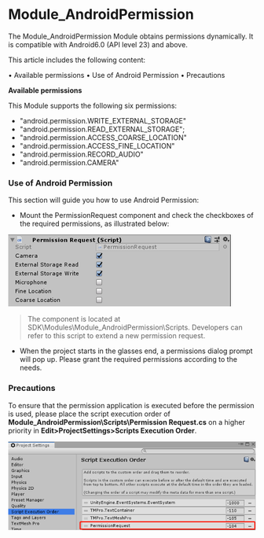 # Module_AndroidPermission

The Module_AndroidPermission Module obtains permissions dynamically. It is compatible with Android6.0 (API level 23) and above.

This article includes the following content:

•	Available permissions
•	Use of Android Permission
•	Precautions



**Available permissions** 

This Module supports the following six permissions:

- "android.permission.WRITE_EXTERNAL_STORAGE"
- "android.permission.READ_EXTERNAL_STORAGE";
- "android.permission.ACCESS_COARSE_LOCATION"
- "android.permission.ACCESS_FINE_LOCATION"
- "android.permission.RECORD_AUDIO"
- "android.permission.CAMERA"

### Use of Android Permission

This section will guide you how to use Android Permission:

* Mount the PermissionRequest component and check the checkboxes of the required permissions, as illustrated below:

![PermissionInspector](../../Images/Modules/PermissionInspector.png)
> The component is located at SDK\Modules\Module_AndroidPermission\Scripts. Developers can refer to this script to extend a new permission request.

* When the project starts in the glasses end, a permissions dialog prompt will pop up. Please grant the required permissions according to the needs.



### Precautions 

To ensure that the permission application is executed before the permission is used, please place the script execution order of **Module_AndroidPermission\Scripts\Permission Request.cs** on a higher priority in **Edit>ProjectSettings>Scripts Execution Order**.

![PermissionEditor](../../Images/Modules/PermissionEditor.png)



